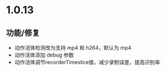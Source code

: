 #  1.0.13

## 功能/修复

* 动作活体检测改为支持 mp4 和 h264，默认为 mp4
* 动作活体添加 debug 参数
* 动作活体调节recorderTimeslice值，减少录制误差，提高识别率
